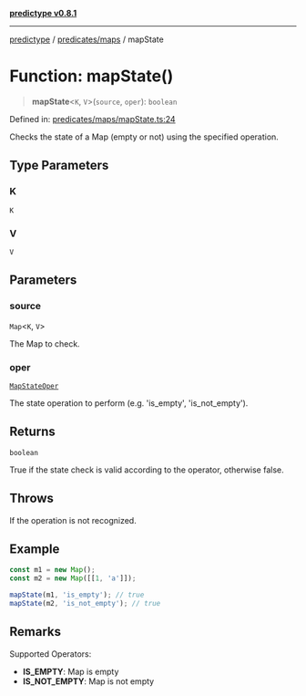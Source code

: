 [**predictype v0.8.1**](../../../README.md)

***

[predictype](../../../modules.md) / [predicates/maps](../README.md) / mapState

# Function: mapState()

> **mapState**\<`K`, `V`\>(`source`, `oper`): `boolean`

Defined in: [predicates/maps/mapState.ts:24](https://github.com/maduhaime/predictype/blob/2310adbaccb6fbc00cdab8e345e79bd5b09e40f5/src/predicates/maps/mapState.ts#L24)

Checks the state of a Map (empty or not) using the specified operation.

## Type Parameters

### K

`K`

### V

`V`

## Parameters

### source

`Map`\<`K`, `V`\>

The Map to check.

### oper

[`MapStateOper`](../../../maps/enums/type-aliases/MapStateOper.md)

The state operation to perform (e.g. 'is_empty', 'is_not_empty').

## Returns

`boolean`

True if the state check is valid according to the operator, otherwise false.

## Throws

If the operation is not recognized.

## Example

```ts
const m1 = new Map();
const m2 = new Map([[1, 'a']]);

mapState(m1, 'is_empty'); // true
mapState(m2, 'is_not_empty'); // true
```

## Remarks

Supported Operators:
- **IS_EMPTY**: Map is empty
- **IS_NOT_EMPTY**: Map is not empty
